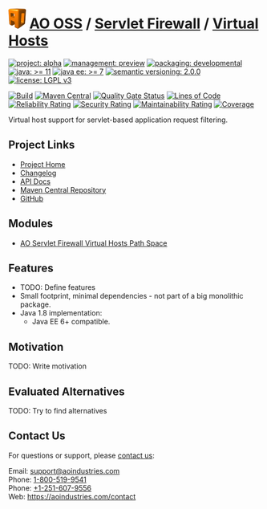 # [<img src="ao-logo.png" alt="AO Logo" width="35" height="40">](https://github.com/aoindustries) [AO OSS](https://github.com/aoindustries/ao-oss) / [Servlet Firewall](https://github.com/aoindustries/ao-servlet-firewall) / [Virtual Hosts](https://github.com/aoindustries/ao-servlet-firewall-virtual-hosts)

[![project: alpha](https://oss.aoapps.com/ao-badges/project-alpha.svg)](https://aoindustries.com/life-cycle#project-alpha)
[![management: preview](https://oss.aoapps.com/ao-badges/management-preview.svg)](https://aoindustries.com/life-cycle#management-preview)
[![packaging: developmental](https://oss.aoapps.com/ao-badges/packaging-developmental.svg)](https://aoindustries.com/life-cycle#packaging-developmental)  
[![java: &gt;= 11](https://oss.aoapps.com/ao-badges/java-11.svg)](https://docs.oracle.com/en/java/javase/11/docs/api/)
[![java ee: &gt;= 7](https://oss.aoapps.com/ao-badges/javaee-7.svg)](https://docs.oracle.com/javaee/7/api/)
[![semantic versioning: 2.0.0](https://oss.aoapps.com/ao-badges/semver-2.0.0.svg)](http://semver.org/spec/v2.0.0.html)
[![license: LGPL v3](https://oss.aoapps.com/ao-badges/license-lgpl-3.0.svg)](https://www.gnu.org/licenses/lgpl-3.0)

[![Build](https://github.com/aoindustries/ao-servlet-firewall-virtual-hosts/workflows/Build/badge.svg?branch=master)](https://github.com/aoindustries/ao-servlet-firewall-virtual-hosts/actions?query=workflow%3ABuild)
[![Maven Central](https://maven-badges.herokuapp.com/maven-central/com.aoapps/ao-servlet-firewall-virtual-hosts/badge.svg)](https://maven-badges.herokuapp.com/maven-central/com.aoapps/ao-servlet-firewall-virtual-hosts)
[![Quality Gate Status](https://sonarcloud.io/api/project_badges/measure?branch=master&project=com.aoapps%3Aao-servlet-firewall-virtual-hosts&metric=alert_status)](https://sonarcloud.io/dashboard?branch=master&id=com.aoapps%3Aao-servlet-firewall-virtual-hosts)
[![Lines of Code](https://sonarcloud.io/api/project_badges/measure?branch=master&project=com.aoapps%3Aao-servlet-firewall-virtual-hosts&metric=ncloc)](https://sonarcloud.io/component_measures?branch=master&id=com.aoapps%3Aao-servlet-firewall-virtual-hosts&metric=ncloc)  
[![Reliability Rating](https://sonarcloud.io/api/project_badges/measure?branch=master&project=com.aoapps%3Aao-servlet-firewall-virtual-hosts&metric=reliability_rating)](https://sonarcloud.io/component_measures?branch=master&id=com.aoapps%3Aao-servlet-firewall-virtual-hosts&metric=Reliability)
[![Security Rating](https://sonarcloud.io/api/project_badges/measure?branch=master&project=com.aoapps%3Aao-servlet-firewall-virtual-hosts&metric=security_rating)](https://sonarcloud.io/component_measures?branch=master&id=com.aoapps%3Aao-servlet-firewall-virtual-hosts&metric=Security)
[![Maintainability Rating](https://sonarcloud.io/api/project_badges/measure?branch=master&project=com.aoapps%3Aao-servlet-firewall-virtual-hosts&metric=sqale_rating)](https://sonarcloud.io/component_measures?branch=master&id=com.aoapps%3Aao-servlet-firewall-virtual-hosts&metric=Maintainability)
[![Coverage](https://sonarcloud.io/api/project_badges/measure?branch=master&project=com.aoapps%3Aao-servlet-firewall-virtual-hosts&metric=coverage)](https://sonarcloud.io/component_measures?branch=master&id=com.aoapps%3Aao-servlet-firewall-virtual-hosts&metric=Coverage)

Virtual host support for servlet-based application request filtering.

## Project Links
* [Project Home](https://oss.aoapps.com/servlet-firewall/virtual-hosts/)
* [Changelog](https://oss.aoapps.com/servlet-firewall/virtual-hosts/changelog)
* [API Docs](https://oss.aoapps.com/servlet-firewall/virtual-hosts/apidocs/)
* [Maven Central Repository](https://search.maven.org/artifact/com.aoapps/ao-servlet-firewall-virtual-hosts)
* [GitHub](https://github.com/aoindustries/ao-servlet-firewall-virtual-hosts)

## Modules
* [AO Servlet Firewall Virtual Hosts Path Space](https://github.com/aoindustries/ao-servlet-firewall-virtual-hosts-path-space)

## Features
* TODO: Define features
* Small footprint, minimal dependencies - not part of a big monolithic package.
* Java 1.8 implementation:
    * Java EE 6+ compatible.

## Motivation
TODO: Write motivation

## Evaluated Alternatives
TODO: Try to find alternatives

## Contact Us
For questions or support, please [contact us](https://aoindustries.com/contact):

Email: [support@aoindustries.com](mailto:support@aoindustries.com)  
Phone: [1-800-519-9541](tel:1-800-519-9541)  
Phone: [+1-251-607-9556](tel:+1-251-607-9556)  
Web: https://aoindustries.com/contact
